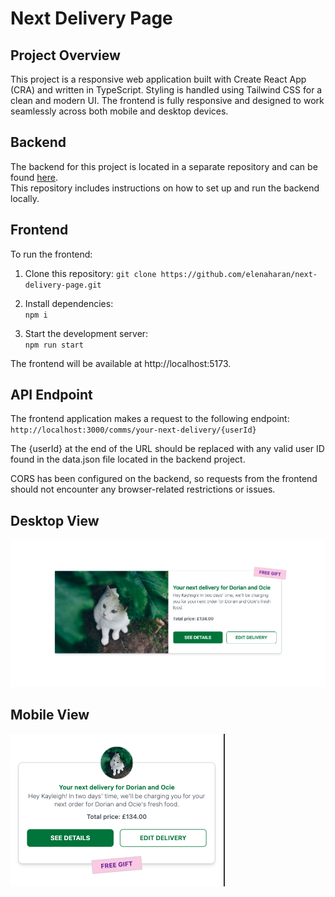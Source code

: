 # Next Delivery Page

## Project Overview

This project is a responsive web application built with Create React App (CRA) and written in TypeScript. Styling is handled using Tailwind CSS for a clean and modern UI. The frontend is fully responsive and designed to work seamlessly across both mobile and desktop devices.

## Backend

The backend for this project is located in a separate repository and can be found [here](https://github.com/elenaharan/next-delivery-page-backend).  
This repository includes instructions on how to set up and run the backend locally.

## Frontend

To run the frontend:

1. Clone this repository:
   `git clone https://github.com/elenaharan/next-delivery-page.git`

2. Install dependencies:  
   `npm i`

3. Start the development server:  
   `npm run start`

The frontend will be available at http://localhost:5173.

## API Endpoint

The frontend application makes a request to the following endpoint:  
`http://localhost:3000/comms/your-next-delivery/{userId}
`

The {userId} at the end of the URL should be replaced with any valid user ID found in the data.json file located in the backend project.

CORS has been configured on the backend, so requests from the frontend should not encounter any browser-related restrictions or issues.

## Desktop View

![desktopDemo](./public/images/desktopDemo.png)

## Mobile View

![mobileDemo](./public/images/mobileDemo.png)
